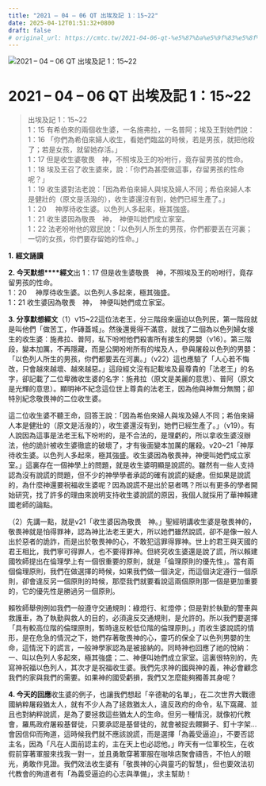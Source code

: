```yaml
---
title: "2021 – 04 – 06 QT 出埃及記 1：15~22"
date: 2025-04-12T01:51:32+0800
draft: false
# original_url: https://cmtc.tw/2021-04-06-qt-%e5%87%ba%e5%9f%83%e5%8f%8a%e8%a8%98-1%ef%bc%9a1522
---
```


![2021 – 04 – 06 QT 出埃及記 1：15~22](/images/qt.jpg   "2021 – 04 – 06 QT 出埃及記 1：15~22")

# 2021 – 04 – 06 QT 出埃及記 1：15~22

> 出埃及記 1：15~22  
> 1：15 有希伯來的兩個收生婆，一名施弗拉，一名普阿；埃及王對她們說：  
> 1：16 「你們為希伯來婦人收生，看她們臨盆的時候，若是男孩，就把他殺了；若是女孩，就留她存活。」  
> 1：17 但是收生婆敬畏　神，不照埃及王的吩咐行，竟存留男孩的性命。  
> 1：18 埃及王召了收生婆來，說：「你們為甚麼做這事，存留男孩的性命呢？」  
> 1：19 收生婆對法老說：「因為希伯來婦人與埃及婦人不同；希伯來婦人本是健壯的（原文是活潑的），收生婆還沒有到，她們已經生產了。」  
> 1：20 　神厚待收生婆。以色列人多起來，極其強盛。  
> 1：21 收生婆因為敬畏　神，　神便叫她們成立家室。  
> 1：22 法老吩咐他的眾民說：「以色列人所生的男孩，你們都要丟在河裏；一切的女孩，你們要存留她的性命。」

**1.** **經文誦讀**

**2. 今天默想****經文**出 1：17 但是收生婆敬畏　神，不照埃及王的吩咐行，竟存留男孩的性命。  
1：20 　神厚待收生婆。以色列人多起來，極其強盛。  
1：21 收生婆因為敬畏　神，　神便叫她們成立家室。

**3. 分享默想經文**（1）v15~22這位法老王，分三階段來逼迫以色列民，第一階段就是叫他們「做苦工，作磚蓋城」。然後還覺得不滿意，就找了二個為以色列婦女接生的收生婆：施弗拉、普阿，私下吩咐他們殺害所有接生的男嬰（v16）。第三階段，變本加厲，不再隱藏，而是公開吩咐所有的埃及人，參與屠殺以色列的男嬰：「以色列人所生的男孩，你們都要丟在河裏。」（v22）這也應驗了「人心若不悔改，只會越來越壞、越來越惡。」這段經文沒有記載埃及最尊貴的「法老王」的名字，卻記載了二位卑微收生婆的名字：施弗拉（原文是美麗的意思）、普阿（原文是光輝的意思）。顯明神不紀念這位世上尊貴的法老王，因為他與神無分無關；卻特別紀念敬畏神的二位收生婆。

這二位收生婆不聽王命，回答王說：「因為希伯來婦人與埃及婦人不同；希伯來婦人本是健壯的（原文是活潑的），收生婆還沒有到，她們已經生產了。」（v19）。有人說因為這事是法老王私下吩咐的，是不合法的，是理虧的，所以拿收生婆沒辦法，他的詭計被收生婆徹底的破壞了，才有後面變本加厲的屠殺。v20~21「神厚待收生婆。以色列人多起來，極其強盛。收生婆因為敬畏神，神便叫她們成立家室。」這裏存在一個神學上的問題，就是收生婆明顯是說謊的。雖然有一些人支持認為沒有說謊的問題，但不少的神學學者承認的確有說謊的疑慮。但如果是說謊的，為什麼神還要祝福收生婆呢？因為說謊不是出於惡者嗎？所以有更多的學者開始研究，找了許多的理由來說明支持收生婆說謊的原因，我個人就採用了華神賴建國老師的論點。

（2）先講一點，就是v21「收生婆因為敬畏　神。」聖經明講收生婆是敬畏神的，敬畏神就是怕得罪神，認為神比法老王更大，所以她們雖然說謊，卻不是像一般人出於惡者的詭詐，而是出於敬畏神的心，不敢犯這罪得罪神。世上的君王與天國的君王相比，我們寧可得罪人，也不要得罪神。但終究收生婆還是說了謊，所以賴建國牧師提出在倫理學上有一個很重要的原則，就是「倫理原則的優先性」。當有兩個倫理原則，我們在做選擇的時候，如果我們做一個決定，而這個決定遵行一個原則，卻會違反另一個原則的時候，那麼我們就要看說這兩個原則那一個是更加重要的，它的優先性是勝過另一個原則。

賴牧師舉例例如我們一般遵守交通規則：綠燈行、紅燈停；但是對於執勤的警車與救護車，為了執勤與救人的目的，必須違反交通規則，是允許的。所以我們要選擇「具有較高位階的倫理原則，暫時違反較低位階的倫理原則。」而收生婆說謊的情形，是在危急的情況之下，她們存著敬畏神的心，靈巧的保全了以色列男嬰的生命，這情況下的謊言，一般神學家認為是被接納的。同時神也回應了祂的悅納：一、叫以色列人多起來，極其強盛；二、神便叫她們成立家室。這裏很特別的，先寫神祝福以色列人，其次才是祝福收生婆。我們先求神的國與神的義，神必會顧念我們的家與我們的需要。如果神的國受虧損，我們又怎麼能夠獨善其身呢？

**4. 今天的回應**收生婆的例子，也讓我們想起「辛德勒的名單」，在二次世界大戰德國納粹屠殺猶太人，就有不少人為了拯救猶太人，違反政府的命令，私下窩藏、並且也對納粹說謊，是為了要拯救這些猶太人的生命。但另一種情況，就像初代教會，羅馬政府屠殺基督徒，只要承認是基督徒的，就會被捉去餵獅子、釘十字架…會因信仰而殉道，這時候我們就不應該說謊，而是選擇「為義受逼迫」，不要否認主名，因為「凡在人面前認主的，主在天上也必認他。」昨天有一位軍校生，在收假前穿著軍服來找我一對一，並且勇敢穿著軍服在咖啡店聚會禱告，不怕人的眼光，勇敢作見證。我們效法收生婆有「敬畏神的心與靈巧的智慧」，但也要效法初代教會的殉道者有「為義受逼迫的心志與準備」，求主幫助！